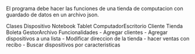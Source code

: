 
El programa debe hacer las funciones de una tienda de computacion con guardado de datos en un archivo json.

Clases
    Dispositivo
        Notebook
        Tablet
        ComputadorEscritorio
    Cliente
    Tienda
    Boleta
    GestorArchivo
Funcionalidades
    - Agregar clientes
    - Agregar dispositivos a una lista
    - Modificar direccion de la tienda
    - hacer ventas con recibo
    - Buscar dispositivos por caracteristicas